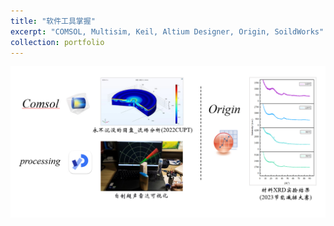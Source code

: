 ```yaml
---
title: "软件工具掌握"
excerpt: "COMSOL, Multisim, Keil, Altium Designer, Origin, SoildWorks"
collection: portfolio
---
```


![ruanjian](/images/rj.png)
